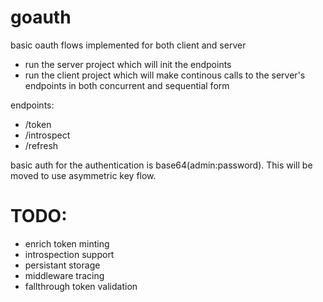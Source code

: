 # goauth
basic oauth flows implemented for both client and server

- run the server project which will init the endpoints
- run the client project which will make continous calls to the server's endpoints in both concurrent and sequential form

endpoints:
- /token
- /introspect
- /refresh


basic auth for the authentication is base64(admin:password). This will be moved to use asymmetric key flow.


# TODO:
- enrich token minting
- introspection support
- persistant storage
- middleware tracing
- fallthrough token validation
